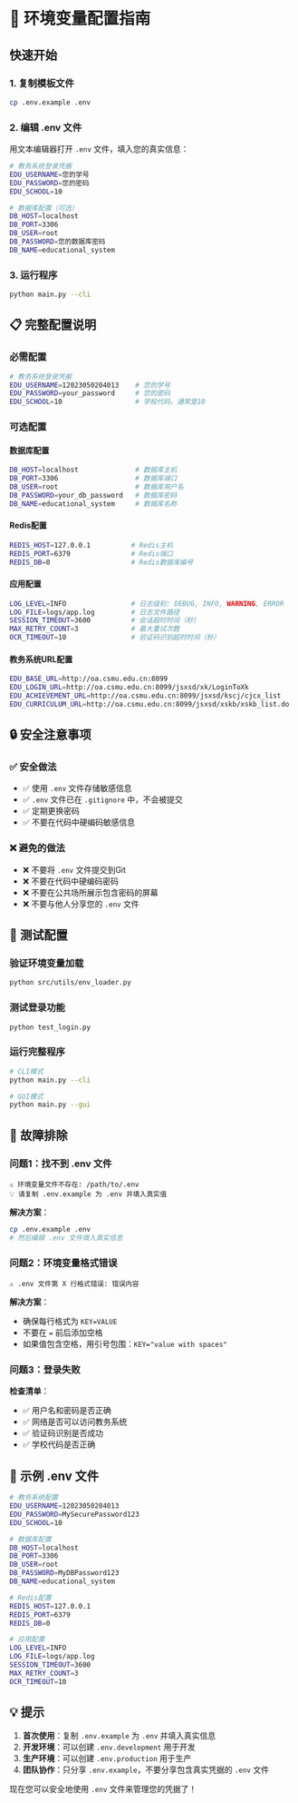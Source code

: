 # 🔐 环境变量配置指南

## 快速开始

### 1. 复制模板文件
```bash
cp .env.example .env
```

### 2. 编辑 .env 文件
用文本编辑器打开 `.env` 文件，填入您的真实信息：

```bash
# 教务系统登录凭据
EDU_USERNAME=您的学号
EDU_PASSWORD=您的密码
EDU_SCHOOL=10

# 数据库配置（可选）
DB_HOST=localhost
DB_PORT=3306
DB_USER=root
DB_PASSWORD=您的数据库密码
DB_NAME=educational_system
```

### 3. 运行程序
```bash
python main.py --cli
```

## 📋 完整配置说明

### 必需配置
```bash
# 教务系统登录凭据
EDU_USERNAME=12023050204013    # 您的学号
EDU_PASSWORD=your_password     # 您的密码
EDU_SCHOOL=10                  # 学校代码，通常是10
```

### 可选配置

#### 数据库配置
```bash
DB_HOST=localhost              # 数据库主机
DB_PORT=3306                   # 数据库端口
DB_USER=root                   # 数据库用户名
DB_PASSWORD=your_db_password   # 数据库密码
DB_NAME=educational_system     # 数据库名称
```

#### Redis配置
```bash
REDIS_HOST=127.0.0.1          # Redis主机
REDIS_PORT=6379               # Redis端口
REDIS_DB=0                    # Redis数据库编号
```

#### 应用配置
```bash
LOG_LEVEL=INFO                # 日志级别: DEBUG, INFO, WARNING, ERROR
LOG_FILE=logs/app.log         # 日志文件路径
SESSION_TIMEOUT=3600          # 会话超时时间（秒）
MAX_RETRY_COUNT=3             # 最大重试次数
OCR_TIMEOUT=10                # 验证码识别超时时间（秒）
```

#### 教务系统URL配置
```bash
EDU_BASE_URL=http://oa.csmu.edu.cn:8099
EDU_LOGIN_URL=http://oa.csmu.edu.cn:8099/jsxsd/xk/LoginToXk
EDU_ACHIEVEMENT_URL=http://oa.csmu.edu.cn:8099/jsxsd/kscj/cjcx_list
EDU_CURRICULUM_URL=http://oa.csmu.edu.cn:8099/jsxsd/xskb/xskb_list.do
```

## 🔒 安全注意事项

### ✅ 安全做法
- ✅ 使用 `.env` 文件存储敏感信息
- ✅ `.env` 文件已在 `.gitignore` 中，不会被提交
- ✅ 定期更换密码
- ✅ 不要在代码中硬编码敏感信息

### ❌ 避免的做法
- ❌ 不要将 `.env` 文件提交到Git
- ❌ 不要在代码中硬编码密码
- ❌ 不要在公共场所展示包含密码的屏幕
- ❌ 不要与他人分享您的 `.env` 文件

## 🧪 测试配置

### 验证环境变量加载
```bash
python src/utils/env_loader.py
```

### 测试登录功能
```bash
python test_login.py
```

### 运行完整程序
```bash
# CLI模式
python main.py --cli

# GUI模式
python main.py --gui
```

## 🔧 故障排除

### 问题1：找不到 .env 文件
```
⚠️ 环境变量文件不存在: /path/to/.env
💡 请复制 .env.example 为 .env 并填入真实值
```

**解决方案**：
```bash
cp .env.example .env
# 然后编辑 .env 文件填入真实信息
```

### 问题2：环境变量格式错误
```
⚠️ .env 文件第 X 行格式错误: 错误内容
```

**解决方案**：
- 确保每行格式为 `KEY=VALUE`
- 不要在 `=` 前后添加空格
- 如果值包含空格，用引号包围：`KEY="value with spaces"`

### 问题3：登录失败
**检查清单**：
- ✅ 用户名和密码是否正确
- ✅ 网络是否可以访问教务系统
- ✅ 验证码识别是否成功
- ✅ 学校代码是否正确

## 📝 示例 .env 文件

```bash
# 教务系统配置
EDU_USERNAME=12023050204013
EDU_PASSWORD=MySecurePassword123
EDU_SCHOOL=10

# 数据库配置
DB_HOST=localhost
DB_PORT=3306
DB_USER=root
DB_PASSWORD=MyDBPassword123
DB_NAME=educational_system

# Redis配置
REDIS_HOST=127.0.0.1
REDIS_PORT=6379
REDIS_DB=0

# 应用配置
LOG_LEVEL=INFO
LOG_FILE=logs/app.log
SESSION_TIMEOUT=3600
MAX_RETRY_COUNT=3
OCR_TIMEOUT=10
```

## 💡 提示

1. **首次使用**：复制 `.env.example` 为 `.env` 并填入真实信息
2. **开发环境**：可以创建 `.env.development` 用于开发
3. **生产环境**：可以创建 `.env.production` 用于生产
4. **团队协作**：只分享 `.env.example`，不要分享包含真实凭据的 `.env` 文件

现在您可以安全地使用 `.env` 文件来管理您的凭据了！
